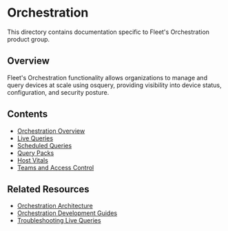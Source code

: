 # Orchestration

This directory contains documentation specific to Fleet's Orchestration product group.

## Overview

Fleet's Orchestration functionality allows organizations to manage and query devices at scale using osquery, providing visibility into device status, configuration, and security posture.

## Contents

- [Orchestration Overview](orchestration-overview.md)
- [Live Queries](live-queries.md)
- [Scheduled Queries](scheduled-queries.md)
- [Query Packs](query-packs.md)
- [Host Vitals](host-vitals.md)
- [Teams and Access Control](teams-and-access-control.md)

## Related Resources

- [Orchestration Architecture](../../architecture/orchestration/)
- [Orchestration Development Guides](../../guides/orchestration/)
- [Troubleshooting Live Queries](../../guides/troubleshooting-live-queries.md)